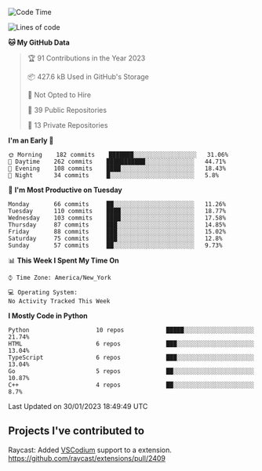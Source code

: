 <!--START_SECTION:waka-->
![Code Time](http://img.shields.io/badge/Code%20Time-238%20hrs%204%20mins-blue)

![Lines of code](https://img.shields.io/badge/From%20Hello%20World%20I%27ve%20Written-3%20Million%20lines%20of%20code-blue)

**🐱 My GitHub Data** 

> 🏆 91 Contributions in the Year 2023
 > 
> 📦 427.6 kB Used in GitHub's Storage 
 > 
> 🚫 Not Opted to Hire
 > 
> 📜 39 Public Repositories 
 > 
> 🔑 13 Private Repositories  
 > 
**I'm an Early 🐤** 

```text
🌞 Morning    182 commits    ███████░░░░░░░░░░░░░░░░░░   31.06% 
🌆 Daytime    262 commits    ███████████░░░░░░░░░░░░░░   44.71% 
🌃 Evening    108 commits    ████░░░░░░░░░░░░░░░░░░░░░   18.43% 
🌙 Night      34 commits     █░░░░░░░░░░░░░░░░░░░░░░░░   5.8%

```
📅 **I'm Most Productive on Tuesday** 

```text
Monday       66 commits     ██░░░░░░░░░░░░░░░░░░░░░░░   11.26% 
Tuesday      110 commits    ████░░░░░░░░░░░░░░░░░░░░░   18.77% 
Wednesday    103 commits    ████░░░░░░░░░░░░░░░░░░░░░   17.58% 
Thursday     87 commits     ███░░░░░░░░░░░░░░░░░░░░░░   14.85% 
Friday       88 commits     ███░░░░░░░░░░░░░░░░░░░░░░   15.02% 
Saturday     75 commits     ███░░░░░░░░░░░░░░░░░░░░░░   12.8% 
Sunday       57 commits     ██░░░░░░░░░░░░░░░░░░░░░░░   9.73%

```


📊 **This Week I Spent My Time On** 

```text
⌚︎ Time Zone: America/New_York

💻 Operating System: 
No Activity Tracked This Week

```

**I Mostly Code in Python** 

```text
Python                   10 repos            █████░░░░░░░░░░░░░░░░░░░░   21.74% 
HTML                     6 repos             ███░░░░░░░░░░░░░░░░░░░░░░   13.04% 
TypeScript               6 repos             ███░░░░░░░░░░░░░░░░░░░░░░   13.04% 
Go                       5 repos             ██░░░░░░░░░░░░░░░░░░░░░░░   10.87% 
C++                      4 repos             ██░░░░░░░░░░░░░░░░░░░░░░░   8.7%

```



 Last Updated on 30/01/2023 18:49:49 UTC
<!--END_SECTION:waka-->

## Projects I've contributed to
Raycast: Added [VSCodium](https://github.com/VSCodium/vscodium) support to a extension. https://github.com/raycast/extensions/pull/2409
